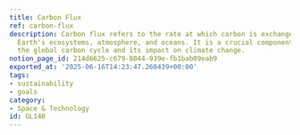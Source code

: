 ```yaml
---
title: Carbon Flux
ref: carbon-flux
description: Carbon flux refers to the rate at which carbon is exchanged between the
  Earth's ecosystems, atmosphere, and oceans. It is a crucial component in understanding
  the global carbon cycle and its impact on climate change.
notion_page_id: 214d6625-c679-8044-939e-fb1bab09eab9
exported_at: '2025-06-16T14:23:47.260439+00:00'
tags:
- sustainability
- goals
category:
- Space & Technology
id: GL140
---
```


